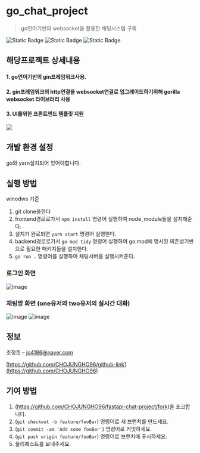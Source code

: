 # go_chat_project
> go언어기반의 websocket을 활용한 채팅시스템 구축

![Static Badge](https://img.shields.io/badge/Go-%233776AB)
![Static Badge](https://img.shields.io/badge/Gin-%23009688)
![Static Badge](https://img.shields.io/badge/Websocket-%234169E1)

## 해당프로젝트 상세내용
#### 1. go언어기반의 gin프레임워크사용.<br>
#### 2. gin프레임워크의 http연결을 websocket연결로 업그레이드하기위해 gorilla websocket 라이브러리 사용<br>
#### 3. UI를위한 프론트엔드 템플릿 지원<br>

![](../header.png)

## 개발 환경 설정
go와 yarn설치되어 있어야합니다.

## 실행 방법
winodws 기준
1. git clone을한다
2. frontend경로로가서 ```npm install``` 명령어 실행하여 node_module들을 설치해준다.
3. 설치가 완료되면 ```yarn start``` 명령어 실행한다.
4. backend경로로가서 ```go mod tidy``` 명령어 실행하여 go.mod에 명시된 의존성기반으로 필요한 패키지들을 설치한다.
5. ```go run .``` 명령어를 실행하여 채팅서버를 실행시켜준다. </br>


### 로그인 화면<br>
![image](https://github.com/CHOJUNGHO96/go_chat_project/assets/61762674/656b3e30-b96a-4984-a431-a8bc7188d981)
### 채팅방 화면 (one유저와 two유저의 실시간 대화)<br>
![image](https://github.com/CHOJUNGHO96/go_chat_project/assets/61762674/14a41875-5ab6-47b6-b883-7da1d50a5dd8)
![image](https://github.com/CHOJUNGHO96/go_chat_project/assets/61762674/708e8cd4-e5d5-4d39-adf0-9fbbdbe3a56c)



## 정보

조정호 – jo4186@naver.com

[https://github.com/CHOJUNGHO96/github-link](https://github.com/CHOJUNGHO96)

## 기여 방법

1. (<https://github.com/CHOJUNGHO96/fastapi-chat-project/fork>)을 포크합니다.
2. (`git checkout -b feature/fooBar`) 명령어로 새 브랜치를 만드세요.
3. (`git commit -am 'Add some fooBar'`) 명령어로 커밋하세요.
4. (`git push origin feature/fooBar`) 명령어로 브랜치에 푸시하세요. 
5. 풀리퀘스트를 보내주세요.

<!-- Markdown link & img dfn's -->
[npm-image]: https://img.shields.io/npm/v/datadog-metrics.svg?style=flat-square
[npm-url]: https://npmjs.org/package/datadog-metrics
[npm-downloads]: https://img.shields.io/npm/dm/datadog-metrics.svg?style=flat-square
[travis-image]: https://img.shields.io/travis/dbader/node-datadog-metrics/master.svg?style=flat-square
[travis-url]: https://travis-ci.org/dbader/node-datadog-metrics
[wiki]: https://github.com/yourname/yourproject/wiki
